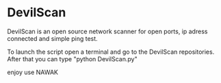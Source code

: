 # DevilScan

DevilScan is an open source network scanner for open ports, ip adress connected and simple ping test. 

To launch the script open a terminal and go to the DevilScan repositories. After that you can type "python DevilScan.py"

enjoy use
NAWAK
